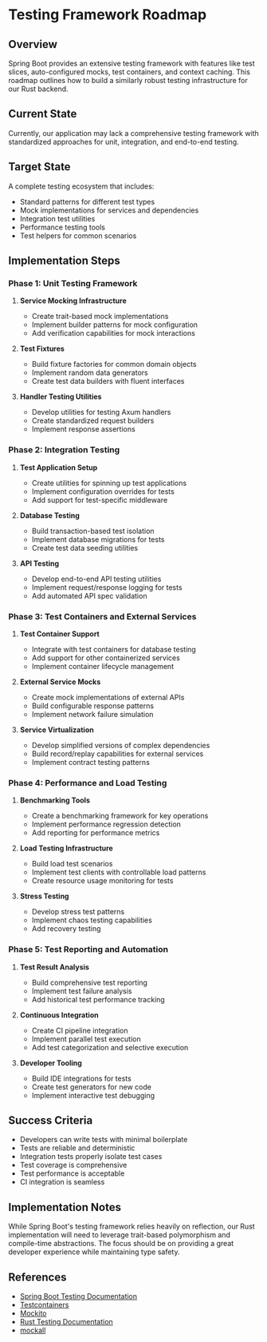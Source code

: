 # Testing Framework Roadmap

## Overview
Spring Boot provides an extensive testing framework with features like test slices, auto-configured mocks, test containers, and context caching. This roadmap outlines how to build a similarly robust testing infrastructure for our Rust backend.

## Current State
Currently, our application may lack a comprehensive testing framework with standardized approaches for unit, integration, and end-to-end testing.

## Target State
A complete testing ecosystem that includes:
- Standard patterns for different test types
- Mock implementations for services and dependencies
- Integration test utilities
- Performance testing tools
- Test helpers for common scenarios

## Implementation Steps

### Phase 1: Unit Testing Framework
1. **Service Mocking Infrastructure**
   - Create trait-based mock implementations
   - Implement builder patterns for mock configuration
   - Add verification capabilities for mock interactions

2. **Test Fixtures**
   - Build fixture factories for common domain objects
   - Implement random data generators
   - Create test data builders with fluent interfaces

3. **Handler Testing Utilities**
   - Develop utilities for testing Axum handlers
   - Create standardized request builders
   - Implement response assertions

### Phase 2: Integration Testing
1. **Test Application Setup**
   - Create utilities for spinning up test applications
   - Implement configuration overrides for tests
   - Add support for test-specific middleware

2. **Database Testing**
   - Build transaction-based test isolation
   - Implement database migrations for tests
   - Create test data seeding utilities

3. **API Testing**
   - Develop end-to-end API testing utilities
   - Implement request/response logging for tests
   - Add automated API spec validation

### Phase 3: Test Containers and External Services
1. **Test Container Support**
   - Integrate with test containers for database testing
   - Add support for other containerized services
   - Implement container lifecycle management

2. **External Service Mocks**
   - Create mock implementations of external APIs
   - Build configurable response patterns
   - Implement network failure simulation

3. **Service Virtualization**
   - Develop simplified versions of complex dependencies
   - Build record/replay capabilities for external services
   - Implement contract testing patterns

### Phase 4: Performance and Load Testing
1. **Benchmarking Tools**
   - Create a benchmarking framework for key operations
   - Implement performance regression detection
   - Add reporting for performance metrics

2. **Load Testing Infrastructure**
   - Build load test scenarios
   - Implement test clients with controllable load patterns
   - Create resource usage monitoring for tests

3. **Stress Testing**
   - Develop stress test patterns
   - Implement chaos testing capabilities
   - Add recovery testing

### Phase 5: Test Reporting and Automation
1. **Test Result Analysis**
   - Build comprehensive test reporting
   - Implement test failure analysis
   - Add historical test performance tracking

2. **Continuous Integration**
   - Create CI pipeline integration
   - Implement parallel test execution
   - Add test categorization and selective execution

3. **Developer Tooling**
   - Build IDE integrations for tests
   - Create test generators for new code
   - Implement interactive test debugging

## Success Criteria
- Developers can write tests with minimal boilerplate
- Tests are reliable and deterministic
- Integration tests properly isolate test cases
- Test coverage is comprehensive
- Test performance is acceptable
- CI integration is seamless

## Implementation Notes
While Spring Boot's testing framework relies heavily on reflection, our Rust implementation will need to leverage trait-based polymorphism and compile-time abstractions. The focus should be on providing a great developer experience while maintaining type safety.

## References
- [Spring Boot Testing Documentation](https://docs.spring.io/spring-boot/docs/current/reference/html/features.html#features.testing)
- [Testcontainers](https://www.testcontainers.org/)
- [Mockito](https://site.mockito.org/)
- [Rust Testing Documentation](https://doc.rust-lang.org/book/ch11-00-testing.html)
- [mockall](https://docs.rs/mockall/latest/mockall/) 